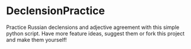 # DeclensionPractice
Practice Russian declensions and adjective agreement with this simple python script. Have more feature ideas, suggest them or fork this project and make them yourself!
